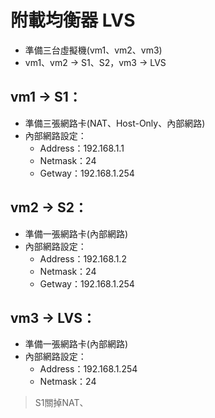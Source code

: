 # 附載均衡器 LVS
* 準備三台虛擬機(vm1、vm2、vm3)
* vm1、vm2 -> S1、S2，vm3 -> LVS
## vm1 -> S1：
* 準備三張網路卡(NAT、Host-Only、內部網路)
* 內部網路設定：
  * Address：192.168.1.1
  * Netmask：24
  * Getway：192.168.1.254
## vm2 -> S2：
* 準備一張網路卡(內部網路)
* 內部網路設定：
  * Address：192.168.1.2
  * Netmask：24
  * Getway：192.168.1.254
## vm3 -> LVS：
* 準備一張網路卡(內部網路)
* 內部網路設定：
  * Address：192.168.1.254
  * Netmask：24
> S1關掉NAT、

